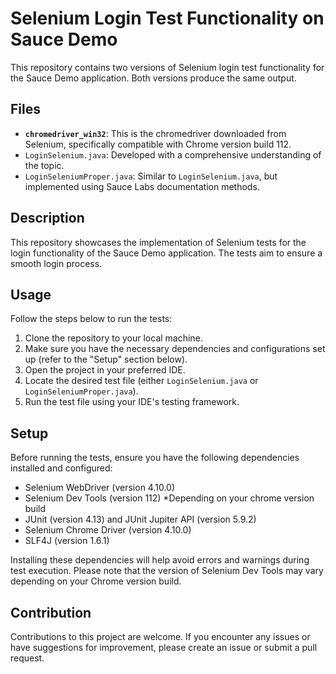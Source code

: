 # Selenium Login Test Functionality on Sauce Demo

This repository contains two versions of Selenium login test functionality for the Sauce Demo application. Both versions produce the same output.

## Files

- **`chromedriver_win32`**: This is the chromedriver downloaded from Selenium, specifically compatible with Chrome version build 112.
- `LoginSelenium.java`: Developed with a comprehensive understanding of the topic.
- `LoginSeleniumProper.java`: Similar to `LoginSelenium.java`, but implemented using Sauce Labs documentation methods.

## Description

This repository showcases the implementation of Selenium tests for the login functionality of the Sauce Demo application. The tests aim to ensure a smooth login process.

## Usage

Follow the steps below to run the tests:

1. Clone the repository to your local machine.
2. Make sure you have the necessary dependencies and configurations set up (refer to the "Setup" section below).
3. Open the project in your preferred IDE.
4. Locate the desired test file (either `LoginSelenium.java` or `LoginSeleniumProper.java`).
5. Run the test file using your IDE's testing framework.

## Setup

Before running the tests, ensure you have the following dependencies installed and configured:

- Selenium WebDriver (version 4.10.0)
- Selenium Dev Tools (version 112) *Depending on your chrome version build
- JUnit (version 4.13) and JUnit Jupiter API (version 5.9.2)
- Selenium Chrome Driver (version 4.10.0)
- SLF4J (version 1.6.1)

Installing these dependencies will help avoid errors and warnings during test execution.
Please note that the version of Selenium Dev Tools may vary depending on your Chrome version build.

## Contribution

Contributions to this project are welcome. If you encounter any issues or have suggestions for improvement, please create an issue or submit a pull request.
